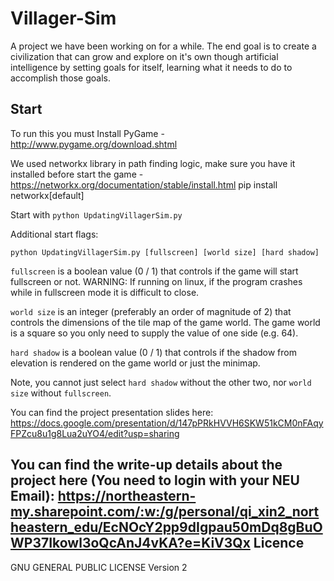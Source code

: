Villager-Sim
============

A project we have been working on for a while. The end goal is to create a
civilization that can grow and explore on it's own though artificial intelligence
by setting goals for itself, learning what it needs to do to accomplish those goals.

Start
-----

To run this you must Install PyGame - http://www.pygame.org/download.shtml

We used networkx library in path finding logic, make sure you have it installed before start the game -  https://networkx.org/documentation/stable/install.html
pip install networkx[default]

Start with ```python UpdatingVillagerSim.py```

Additional start flags:

```python UpdatingVillagerSim.py [fullscreen] [world size] [hard shadow]```

```fullscreen``` is a boolean value (0 / 1) that controls if the game will start fullscreen or not. WARNING: If running on linux, if the program crashes while in fullscreen mode it is difficult to close.

```world size``` is an integer (preferably an order of magnitude of 2) that controls the dimensions of the tile map of the game world. The game world is a square so you only need to supply the value of one side (e.g. 64).

```hard shadow``` is a boolean value (0 / 1) that controls if the shadow from elevation is rendered on the game world or just the minimap.

Note, you cannot just select ```hard shadow``` without the other two, nor ```world size``` without ```fullscreen```.

You can find the project presentation slides here: https://docs.google.com/presentation/d/147pPRkHVVH6SKW51kCM0nFAqyFPZcu8u1g8Lua2uYO4/edit?usp=sharing

You can find the write-up details about the project here (You need to login with your NEU Email): https://northeastern-my.sharepoint.com/:w:/g/personal/qi_xin2_northeastern_edu/EcNOcY2pp9dIgpau50mDq8gBuOWP37Ikowl3oQcAnJ4vKA?e=KiV3Qx
Licence
-------

GNU GENERAL PUBLIC LICENSE Version 2
